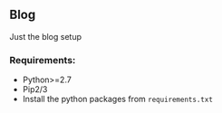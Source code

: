 ## Blog

Just the blog setup


### Requirements:

* Python>=2.7
* Pip2/3
* Install the python packages from `requirements.txt`
